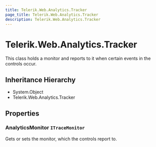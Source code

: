 ```yaml
---
title: Telerik.Web.Analytics.Tracker
page_title: Telerik.Web.Analytics.Tracker
description: Telerik.Web.Analytics.Tracker
---
```


# Telerik.Web.Analytics.Tracker

This class holds a monitor and reports to it when certain events in the controls occur.

## Inheritance Hierarchy

* System.Object
* Telerik.Web.Analytics.Tracker

## Properties

###  AnalyticsMonitor `ITraceMonitor`

Gets or sets the monitor, which the controls report to.

